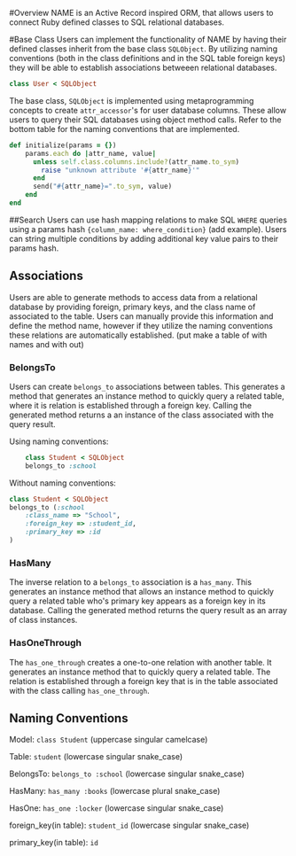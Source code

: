 #Overview
NAME is an Active Record inspired ORM, that allows users to connect Ruby defined classes to SQL relational databases. 

#Base Class
Users can implement the functionality of NAME by having their defined classes inherit from the base class ``SQLObject``. By utilizing naming conventions (both in the class definitions and in the SQL table foreign keys) they will be able to establish associations betweeen relational databases.

```ruby 
class User < SQLObject
```

The base class, ``SQLObject`` is implemented using metaprogramming concepts to create ``attr_accessor``'s for user database columns. These allow users to query their SQL databases using object method calls. Refer to the bottom table for the naming conventions that are implemented.
```ruby
def initialize(params = {})
    params.each do |attr_name, value|
      unless self.class.columns.include?(attr_name.to_sym)
        raise "unknown attribute '#{attr_name}'"
      end
      send("#{attr_name}=".to_sym, value)
    end
end
```

##Search
Users can use hash mapping relations to make SQL ``WHERE`` queries using a params hash ``{column_name: where_condition}`` (add example). Users can string multiple conditions by adding additional key value pairs to their params hash. 

## Associations
Users are able to generate methods to access data from a relational database by providing foreign, primary keys, and the class name of associated to the table. Users can manually provide this information and define the method name, however if they utilize the naming conventions these relations are automatically established. (put make a table of with names and with out)

### BelongsTo
Users can create ``belongs_to`` associations between tables. This generates a method that generates an instance method to quickly query a related table, where it is relation is established through a foreign key. Calling the generated method returns a an instance of the class associated with the query result. 

Using naming conventions:

```ruby
    class Student < SQLObject
    belongs_to :school
```

Without naming conventions: 
```ruby
class Student < SQLObject
belongs_to (:school
    :class_name => "School",
    :foreign_key => :student_id,
    :primary_key => :id
)
```

### HasMany
The inverse relation to a ``belongs_to`` association is a ``has_many``. This generates an instance method that allows an instance method to quickly query a related table who's primary key appears as a foreign key in its database. Calling the generated method returns the query result as an array of class instances. 

### HasOneThrough
The ``has_one_through`` creates a one-to-one relation with another table. It generates an instance method that to quickly query a related table. The relation is established through a foreign key that is in the table associated with the class calling ``has_one_through``.

## Naming Conventions
Model: ``` class Student ``` (uppercase singular camelcase)

Table: ``` student ``` (lowercase singular snake_case)

BelongsTo: ```belongs_to :school``` (lowercase singular snake_case)

HasMany: ```has_many :books``` (lowercase plural snake_case)

HasOne: ```has_one :locker``` (lowercase singular snake_case)

foreign_key(in table): ```student_id``` (lowercase singular snake_case)

primary_key(in table): ```id```
